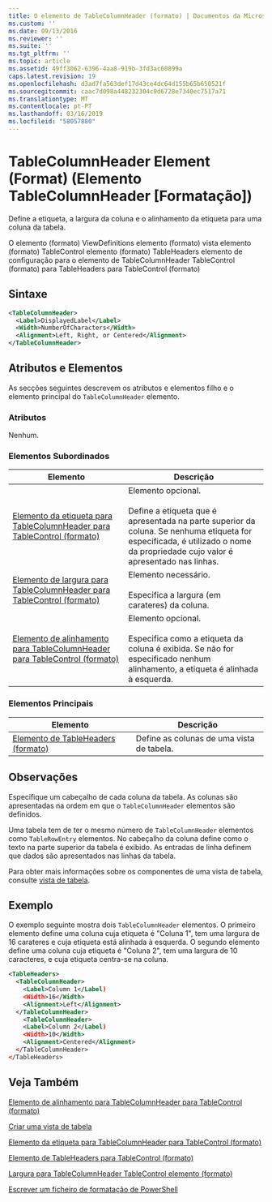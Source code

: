 ```yaml
---
title: O elemento de TableColumnHeader (formato) | Documentos da Microsoft
ms.custom: ''
ms.date: 09/13/2016
ms.reviewer: ''
ms.suite: ''
ms.tgt_pltfrm: ''
ms.topic: article
ms.assetid: 49ff3062-6396-4aa8-919b-3fd3ac60899a
caps.latest.revision: 19
ms.openlocfilehash: d3ad7fa563def17d43ce4dc64d155b65b650521f
ms.sourcegitcommit: caac7d098a448232304c9d6728e7340ec7517a71
ms.translationtype: MT
ms.contentlocale: pt-PT
ms.lasthandoff: 03/16/2019
ms.locfileid: "58057880"
---
```

# <a name="tablecolumnheader-element-format"></a>TableColumnHeader Element (Format) (Elemento TableColumnHeader [Formatação])

Define a etiqueta, a largura da coluna e o alinhamento da etiqueta para uma coluna da tabela.

O elemento (formato) ViewDefinitions elemento (formato) vista elemento (formato) TableControl elemento (formato) TableHeaders elemento de configuração para o elemento de TableColumnHeader TableControl (formato) para TableHeaders para TableControl (formato)

## <a name="syntax"></a>Sintaxe

```xml
<TableColumnHeader>
  <Label>DisplayedLabel</Label>
  <Width>NumberOfCharacters</Width>
  <Alignment>Left, Right, or Centered</Alignment>
</TableColumnHeader>
```

## <a name="attributes-and-elements"></a>Atributos e Elementos

As secções seguintes descrevem os atributos e elementos filho e o elemento principal do `TableColumnHeader` elemento.

### <a name="attributes"></a>Atributos

Nenhum.

### <a name="child-elements"></a>Elementos Subordinados

|Elemento|Descrição|
|-------------|-----------------|
|[Elemento da etiqueta para TableColumnHeader para TableControl (formato)](./label-element-for-tablecolumnheader-for-tablecontrol-format.md)|Elemento opcional.<br /><br /> Define a etiqueta que é apresentada na parte superior da coluna. Se nenhuma etiqueta for especificada, é utilizado o nome da propriedade cujo valor é apresentado nas linhas.|
|[Elemento de largura para TableColumnHeader para TableControl (formato)](./width-element-for-tablecolumnheader-for-tablecontrol-format.md)|Elemento necessário.<br /><br /> Especifica a largura (em carateres) da coluna.|
|[Elemento de alinhamento para TableColumnHeader para TableControl (formato)](./alignment-element-for-tablecolumnheader-for-tablecontrol-format.md)|Elemento opcional.<br /><br /> Especifica como a etiqueta da coluna é exibida. Se não for especificado nenhum alinhamento, a etiqueta é alinhada à esquerda.|

### <a name="parent-elements"></a>Elementos Principais

|Elemento|Descrição|
|-------------|-----------------|
|[Elemento de TableHeaders (formato)](./tableheaders-element-format.md)|Define as colunas de uma vista de tabela.|

## <a name="remarks"></a>Observações

Especifique um cabeçalho de cada coluna da tabela. As colunas são apresentadas na ordem em que o `TableColumnHeader` elementos são definidos.

Uma tabela tem de ter o mesmo número de `TableColumnHeader` elementos como `TableRowEntry` elementos. No cabeçalho da coluna define como o texto na parte superior da tabela é exibido. As entradas de linha definem que dados são apresentados nas linhas da tabela.

Para obter mais informações sobre os componentes de uma vista de tabela, consulte [vista de tabela](./creating-a-table-view.md).

## <a name="example"></a>Exemplo

O exemplo seguinte mostra dois `TableColumnHeader` elementos. O primeiro elemento define uma coluna cuja etiqueta é "Coluna 1", tem uma largura de 16 carateres e cuja etiqueta está alinhada à esquerda. O segundo elemento define uma coluna cuja etiqueta é "Coluna 2", tem uma largura de 10 caracteres, e cuja etiqueta centra-se na coluna.

```xml
<TableHeaders>
  <TableColumnHeader>
    <Label>Column 1</Label)
    <Width>16</Width>
    <Alignment>Left</Alignment>
  </TableColumnHeader>
    <TableColumnHeader>
    <Label>Column 2</Label)
    <Width>10</Width>
    <Alignment>Centered</Alignment>
  </TableColumnHeader>
</TableHeaders>
```

## <a name="see-also"></a>Veja Também

[Elemento de alinhamento para TableColumnHeader para TableControl (formato)](./alignment-element-for-tablecolumnheader-for-tablecontrol-format.md)

[Criar uma vista de tabela](./creating-a-table-view.md)

[Elemento da etiqueta para TableColumnHeader para TableControl (formato)](./label-element-for-tablecolumnheader-for-tablecontrol-format.md)

[Elemento de TableHeaders para TableControl (formato)](./tableheaders-element-format.md)

[Largura para TableColumnHeader TableControl elemento (formato)](./width-element-for-tablecolumnheader-for-tablecontrol-format.md)

[Escrever um ficheiro de formatação de PowerShell](./writing-a-powershell-formatting-file.md)
